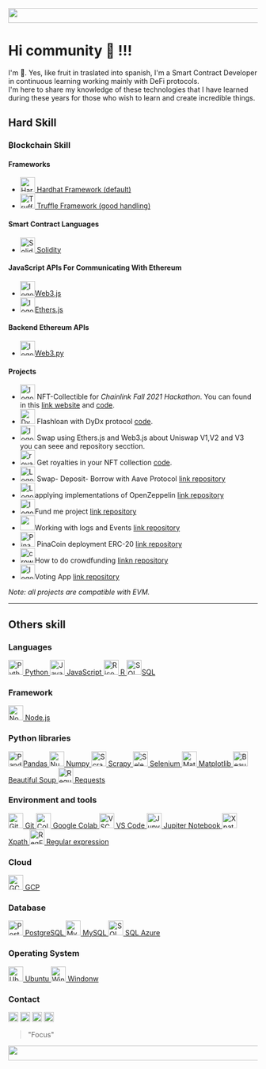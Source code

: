 
<img  src="https://bit.ly/3ekNzv1" width="1145" height="30" >

# Hi community 👋 !!!

I'm 🍍. Yes, like fruit in traslated into spanish, I'm a Smart Contract Developer in continuous learning working mainly with DeFi protocols.
<br>
I'm here to share my knowledge of these technologies that I have learned during these years for those who wish to learn and create incredible things.


## Hard Skill

### ₿lockchain Skill 
#### Frameworks
* <a href="https://hardhat.org"><img height="30" src="https://bit.ly/3wUmjwi" alt="Hardhat icono"> Hardhat Framework (default) </a>
* <a href="https://bit.ly/3tHdvXY"><img height="30" src="https://bit.ly/2RKAROi" alt="Truffle Suite icono"> Truffle Framework (good handling)</a> 
 
#### Smart Contract Languages
* <a href="https://bit.ly/3dC9m1S"><img height="30" src="https://bit.ly/3xdusLY" alt="Solidity icono"> Solidity </a> 

#### JavaScript APIs For Communicating With Ethereum
* <img height="30" src="https://bit.ly/3IGF0I6" alt="logo web3js">[Web3.js](https://web3js.readthedocs.io/en/v1.3.4/)
* <img height="30" src="https://bit.ly/3IBrPIg" alt="logo ethersjs">[Ethers.js](https://docs.ethers.io/)

#### Backend Ethereum APIs
* <img height="30" src="https://bit.ly/3DbIfpM" alt="logo python">[Web3.py](https://web3py.readthedocs.io/en/stable/)

#### Projects
* <img height="30" src="https://bit.ly/35cqB8D" alt="logo avatar"> NFT-Collectible for *Chainlink Fall 2021 Hackathon*. You can found in this [link website](https://bafybeihlpe7kpnaifm7tn4jdrm6z2kzc44kl6kvm5axhwnyz5tormchdpq.ipfs.infura-ipfs.io/#/) and  [code](https://github.com/pinajmr/NFT-Collectible-Humans).
* <img height="30" src="https://bit.ly/36DXWKi" alt="Dydx"> Flashloan with DyDx protocol [code](https://github.com/pinajmr/flashloan_DyDx.git).
* <img height="30" src="https://bit.ly/3uo1gkM" alt="logo Uniswap"> Swap using Ethers.js and Web3.js about Uniswap V1,V2 and V3 you can seee and repository secction.
* <img height="30" src="https://bit.ly/36CRiEf" alt="royalties"> Get royalties in your NFT collection [code](https://github.com/pinajmr/NFT-withRoyalties).
*  <img height="30" src="https://bit.ly/3us8nJ6" alt="Logo Aave"> Swap- Deposit- Borrow with Aave Protocol [link repository](https://github.com/pinajmr/aave_borrow_brownie)
*  <img height="30" src="https://bit.ly/3uolquM" alt="Logo Open Zeppelin">applying implementations of OpenZeppelin [link repository](https://github.com/pinajmr/OpenZeppelin-Implementations)
*  <img height="30" src="https://bit.ly/36wvCJY" alt="logo">Fund me project [link repository](https://github.com/pinajmr/fundMe-brownie)
*  <img height="30" src="https://bit.ly/3wFJFYd" alt="">Working with logs and Events [link repository](https://github.com/pinajmr/events-logs-hardhat)
* <img height="30" src="https://bit.ly/3NolyTJ" alt="Pina coin"> PinaCoin deployment ERC-20 [link repository](https://github.com/pinajmr/PinaCoin)
*  <img height="30" src="https://bit.ly/3JLxsF5" alt="crowdfundig">How to do crowdfunding [linkn repository](https://github.com/pinajmr/crowdfunding)
*  <img height="30" src="https://bit.ly/35e7dYV" alt="logo voto">Voting App [link repository](https://github.com/pinajmr/voting)

<i>Note: all projects are compatible with EVM.</i>

-----------
## Others skill

### Languages
<a href="https://www.python.org/"><img height="30" src="https://bit.ly/2QLpqp8" alt="Python icono"> Python </a>
<a href="https://www.javascript.com/"><img height="30" src="https://bit.ly/3vHCkE3" alt="JavaScript icono"> JavaScript </a>
<a href="https://www.r-project.org/"><img height="30" src="https://bit.ly/32z75yr" alt="R icono"> R </a>
<a href="https://bit.ly/2QmzlBJ"><img height="30" src="https://bit.ly/3sGvA7p" alt="SQL icono">SQL</a>

### Framework 
<a href="https://nodejs.org/"><img height="30" src="https://bit.ly/3vzfjD7" alt="Nodojs icono" > Node.js </a>
<br>
### Python libraries
<a href="https://pandas.pydata.org/"><img height="30" src="https://bit.ly/3nlSBeV" alt="Pandas icono" >Pandas </a>
<a href="https://numpy.org/install/"><img height="30" src="https://bit.ly/3qCqYRg" alt="Numpy icono"> Numpy </a>
<a href="https://scrapy.org/"><img height="30" src="https://bit.ly/3eqIWiO" alt="Scrapy icono"> Scrapy </a>
<a href="https://www.selenium.dev/"><img height="30" src="https://bit.ly/3avMi32" alt="Selenium icono"> Selenium </a>
<a href="https://matplotlib.org/"><img height="30" src="https://bit.ly/3dFQn6D" alt="Matplotlib icono"> Matplotlib </a>
<a href="https://bit.ly/3enyx7B"><img height="30" src="https://bit.ly/3sGiozl" alt="Beautiful Soup icono"> Beautiful Soup </a>
<a href="https://bit.ly/3tJDxKd"><img height="30" src="https://bit.ly/3sHZdVV" alt="Requests icono"> Requests </a>

### Environment and tools

<a href="https://github.com"><img height="30" src="https://bit.ly/32y9Pf9" alt="GitHub icono"> Git </a>
<a href="https://colab.research.google.com/"><img height="30" src="https://bit.ly/3gBdUaC" alt="Colab icono"> Google Colab </a>
<a href="https://bit.ly/3ve2MF1"><img height="30" src="https://bit.ly/3tDWZbe" alt="VSCode icono"> VS Code </a>
<a href="https://jupyter.org/"><img height="30" src="https://bit.ly/32CBkVc" alt="Jupyter Notebook icono"> Jupiter Notebook </a>
<a href="https://bit.ly/3epuVlu"><img height="30" src="https://bit.ly/3xgGMuM" alt="Xpath icono"> Xpath </a>
<a href="https://bit.ly/3equ0S5"><img height="30" src="https://bit.ly/3hfN4BA" alt="RegEx icono"> Regular expression </a>


### Cloud
<a href="https://cloud.google.com/"><img height="30" src="https://cloud.google.com/images/social-icon-google-cloud-1200-630.png" alt="GCP icono"> GCP </a>

### Database
<a href="https://www.postgresql.org/"><img height="30" src="https://bit.ly/3tJE9Q1" alt="PostgreSQL icono"> PostgreSQL </a>
<a href="https://www.mysql.com/"><img height="30" src="https://bit.ly/3sBK8Fn" alt="MySQL icono"> MySQL </a>
<a href="https://bit.ly/2PgfmnQ"><img height="30" src="https://bit.ly/3tGRZmj" alt="SQL Azure icono"> SQL Azure </a>

### Operating System

<a href="https://ubuntu.com/"><img height="30" src="https://bit.ly/3xxX0jm" alt="Ubuntu icono"> Ubuntu </a>
<a href="https://bit.ly/3ngq9ek"><img height="30" src="https://bit.ly/2QNS0WN" alt="Windonw icono"> Windonw </a>


### Contact

<a href="https://www.linkedin.com/in/pinajmr/"><img height="20" src="https://bit.ly/3IGMo6a" alt="Linkedin icono"></a> 
<a href="https://twitter.com/pinajmr"><img height="20" src="https://bit.ly/2QmAR6T" alt="Twitter icono"></a> 
<a href="https://t.me/pinajmr"><img height="20" src="https://bit.ly/3sBJKGV" alt="Telegram icono"></a> 
<a href="https://mail.google.com/mail/u/0/?view=cm&fs=1&tf=1&source=mailto&to=pinajoma0@gmail.com"><img height="20" src="https://bit.ly/3guyIAU" alt="Correo icono"></a> 
>"Focus"


<img  src="https://bit.ly/3ekNzv1" width="1145" height="30" >
